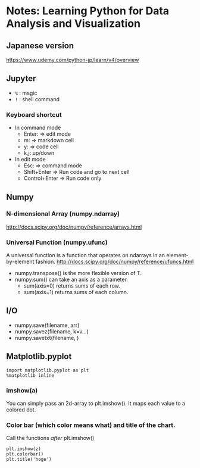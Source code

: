# Notes: Learning Python for Data Analysis and Visualization

## Japanese version
https://www.udemy.com/python-jp/learn/v4/overview

## Jupyter
- `%` : magic
- `!` : shell command

### Keyboard shortcut
- In command mode
  - Enter: => edit mode
  - m: => markdown cell
  - y: => code cell
  - k,j: up/down
- In edit mode
  - Esc: => command mode
  - Shift+Enter => Run code and go to next cell
  - Control+Enter => Run code only

## Numpy
### N-dimensional Array (numpy.ndarray)
http://docs.scipy.org/doc/numpy/reference/arrays.html

### Universal Function (numpy.ufunc)
A universal function is a function that operates on ndarrays in an element-by-element fashion.
http://docs.scipy.org/doc/numpy/reference/ufuncs.html

- numpy.transpose() is the more flexible version of T.
- numpy.sum() can take an axis as a parameter.
  - sum(axis=0) returns sums of each row.
  - sum(axis=1) returns sums of each column.


## I/O
- numpy.save(filename, arr)
- numpy.savez(filename, k=v...)
- numpy.savetxt(filename, )

## Matplotlib.pyplot

```
import matplotlib.pyplot as plt
%matplotlib inline
```

### imshow(a)
You can simply pass an 2d-array to plt.imshow().
It maps each value to a colored dot.

### Color bar (which color means what) and title of the chart.
Call the functions _after_ plt.imshow()
```
plt.imshow(z)
plt.colorbar()
plt.title('hoge')
```
